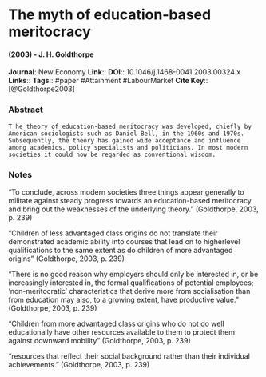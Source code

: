 # The myth of education-based meritocracy
#### (2003) - J. H. Goldthorpe
**Journal**: New Economy
**Link**:: 
**DOI**:: 10.1046/j.1468-0041.2003.00324.x
**Links**:: 
**Tags**:: #paper #Attainment #LabourMarket 
**Cite Key**:: [@Goldthorpe2003]

### Abstract

```
T he theory of education-based meritocracy was developed, chiefly by American sociologists such as Daniel Bell, in the 1960s and 1970s. Subsequently, the theory has gained wide acceptance and influence among academics, policy specialists and politicians. In most modern societies it could now be regarded as conventional wisdom.
```

### Notes

“To conclude, across modern societies three things appear generally to militate against steady progress towards an education-based meritocracy and bring out the weaknesses of the underlying theory.” (Goldthorpe, 2003, p. 239)

“Children of less advantaged class origins do not translate their demonstrated academic ability into courses that lead on to higherlevel qualifications to the same extent as do children of more advantaged origins” (Goldthorpe, 2003, p. 239)

“There is no good reason why employers should only be interested in, or be increasingly interested in, the formal qualifications of potential employees; ‘non-meritocratic’ characteristics that derive more from socialisation than from education may also, to a growing extent, have productive value.” (Goldthorpe, 2003, p. 239)

“Children from more advantaged class origins who do not do well educationally have other resources available to them to protect them against downward mobility” (Goldthorpe, 2003, p. 239)

“resources that reflect their social background rather than their individual achievements.” (Goldthorpe, 2003, p. 239)
